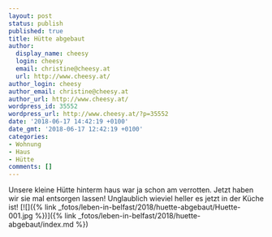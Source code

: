 ```yaml
---
layout: post
status: publish
published: true
title: Hütte abgebaut
author:
  display_name: cheesy
  login: cheesy
  email: christine@cheesy.at
  url: http://www.cheesy.at/
author_login: cheesy
author_email: christine@cheesy.at
author_url: http://www.cheesy.at/
wordpress_id: 35552
wordpress_url: http://www.cheesy.at/?p=35552
date: '2018-06-17 14:42:19 +0100'
date_gmt: '2018-06-17 12:42:19 +0100'
categories:
- Wohnung
- Haus
- Hütte
comments: []
---
```

Unsere kleine Hütte hinterm haus war ja schon am verrotten. Jetzt haben wir sie mal entsorgen lassen! Unglaublich wieviel heller es jetzt in der Küche ist!
[![]({% link _fotos/leben-in-belfast/2018/huette-abgebaut/Huette-001.jpg %})]({% link _fotos/leben-in-belfast/2018/huette-abgebaut/index.md %})
